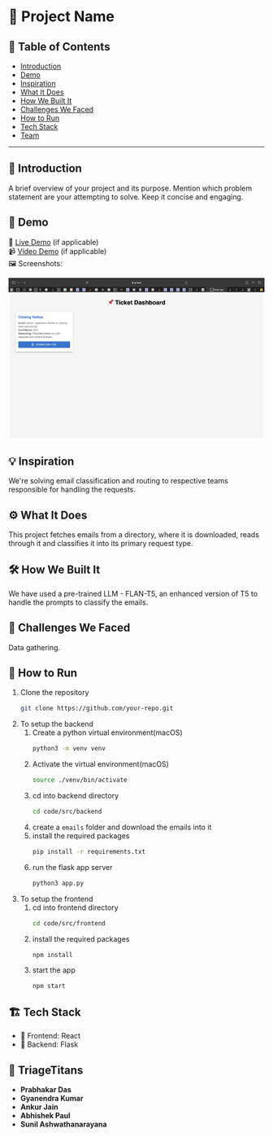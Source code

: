# 🚀 Project Name

## 📌 Table of Contents
- [Introduction](#introduction)
- [Demo](#demo)
- [Inspiration](#inspiration)
- [What It Does](#what-it-does)
- [How We Built It](#how-we-built-it)
- [Challenges We Faced](#challenges-we-faced)
- [How to Run](#how-to-run)
- [Tech Stack](#tech-stack)
- [Team](#team)

---

## 🎯 Introduction
A brief overview of your project and its purpose. Mention which problem statement are your attempting to solve. Keep it concise and engaging.

## 🎥 Demo
🔗 [Live Demo](#) (if applicable)  
📹 [Video Demo](#) (if applicable)  
🖼️ Screenshots:

![App](/images/image.png)

## 💡 Inspiration
We're solving email classification and routing to respective teams responsible for handling the requests.

## ⚙️ What It Does
This project fetches emails from a directory, where it is downloaded, reads through it and classifies it into its primary request type.

## 🛠️ How We Built It
We have used a pre-trained LLM - FLAN-T5, an enhanced version of T5 to handle the prompts to classify the emails.

## 🚧 Challenges We Faced
Data gathering.

## 🏃 How to Run
1. Clone the repository  
   ```sh
   git clone https://github.com/your-repo.git
   ```
2. To setup the backend
   1. Create a python virtual environment(macOS)
      ```sh
      python3 -m venv venv
      ```
   2. Activate the virtual environment(macOS)
      ```sh
      source ./venv/bin/activate
      ```
   3. cd into backend directory
      ```sh
      cd code/src/backend
      ```
   4. create a `emails` folder and download the emails into it
   5. install the required packages
      ```sh
      pip install -r requirements.txt
      ```
   6. run the flask app server
      ```sh
      python3 app.py
      ```
3. To setup the frontend
   1. cd into frontend directory
      ```sh
      cd code/src/frontend
      ```
   2. install the required packages
      ```sh
      npm install
      ```
   3. start the app
      ```
      npm start
      ```

## 🏗️ Tech Stack
- 🔹 Frontend: React
- 🔹 Backend: Flask

## 👥 TriageTitans
- **Prabhakar Das**
- **Gyanendra Kumar**
- **Ankur Jain**
- **Abhishek Paul**
- **Sunil Ashwathanarayana**